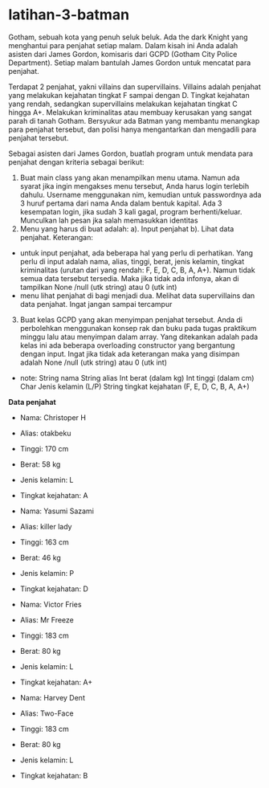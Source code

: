 # latihan-3-batman

Gotham, sebuah kota yang penuh seluk beluk. Ada the dark Knight yang menghantui para penjahat setiap malam. Dalam kisah ini Anda adalah asisten dari James Gordon, komisaris dari GCPD (Gotham City Police Department). Setiap malam bantulah James Gordon untuk mencatat para penjahat.

Terdapat 2 penjahat, yakni villains dan supervillains. Villains adalah penjahat yang melakukan kejahatan tingkat  F sampai dengan D. Tingkat kejahatan yang rendah, sedangkan supervillains melakukan kejahatan tingkat C hingga A+. Melakukan kriminalitas atau membuay kerusakan yang sangat parah di tanah Gotham. Bersyukur ada Batman yang membantu menangkap para penjahat tersebut, dan polisi hanya mengantarkan dan mengadili para penjahat tersebut.

Sebagai asisten dari James Gordon, buatlah program untuk mendata para penjahat dengan kriteria sebagai berikut:
1. Buat main class yang akan menampilkan menu utama. Namun ada syarat jika ingin mengakses menu tersebut, Anda harus login terlebih dahulu. Username menggunakan nim, kemudian untuk passwordnya ada 3 huruf pertama dari nama Anda dalam bentuk kapital. Ada 3 kesempatan login, jika sudah 3 kali gagal, program berhenti/keluar. Munculkan lah pesan jka salah memasukkan identitas
2. Menu yang harus di buat adalah: a). Input penjahat b). Lihat data penjahat.
Keterangan: 
- untuk input penjahat, ada beberapa hal yang perlu di perhatikan. Yang perlu di input adalah nama, alias, tinggi, berat, jenis kelamin, tingkat kriminalitas (urutan dari yang rendah: F, E, D, C, B, A, A+). Namun tidak semua data tersebut tersedia. Maka jika tidak ada infonya, akan di tampilkan None /null (utk string) atau 0 (utk int)
- menu lihat penjahat di bagi menjadi dua. Melihat data supervillains dan data penjahat. Ingat jangan sampai tercampur
3. Buat kelas GCPD yang akan menyimpan penjahat tersebut. Anda di perbolehkan menggunakan konsep rak dan buku pada tugas praktikum minggu lalu atau menyimpan dalam array. Yang ditekankan adalah pada kelas ini ada beberapa overloading constructor yang bergantung dengan input. Ingat jika tidak ada keterangan maka yang disimpan adalah None /null (utk string) atau 0 (utk int)
- note:
String nama
String alias
Int berat (dalam kg)
Int tinggi (dalam cm)
Char Jenis kelamin (L/P)
String tingkat kejahatan (F, E, D, C, B, A, A+)

**Data penjahat**
- Nama: Christoper H
- Alias: otakbeku
- Tinggi: 170 cm
- Berat: 58 kg
- Jenis kelamin: L
- Tingkat kejahatan: A

- Nama: Yasumi Sazami
- Alias: killer lady
- Tinggi: 163 cm
- Berat: 46 kg
- Jenis kelamin: P
- Tingkat kejahatan: D

- Nama: Victor Fries
- Alias: Mr Freeze
- Tinggi: 183 cm
- Berat: 80 kg
- Jenis kelamin: L
- Tingkat kejahatan: A+

- Nama: Harvey Dent
- Alias: Two-Face
- Tinggi: 183 cm
- Berat: 80 kg
- Jenis kelamin: L
- Tingkat kejahatan: B
